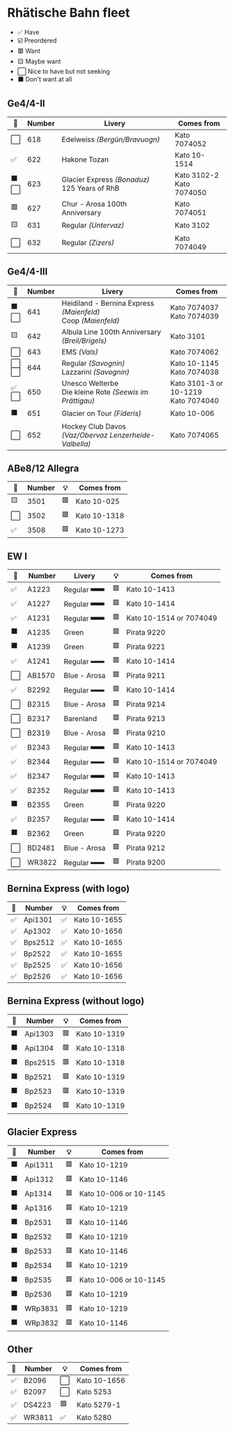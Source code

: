 # Rhätische Bahn fleet

* ✅ Have
* ☑️ Preordered
* 🟥 Want
* 🟨 Maybe want
* ⬜ Nice to have but not seeking
* ⬛ Don't want at all

## Ge4/4-II

🧰 | Number | Livery | Comes from
--- | --- | --- | ---
⬜ | 618 | Edelweiss _(Bergün/Bravuogn)_ | Kato 7074052
✅ | 622 | Hakone Tozan | Kato 10-1514
⬛<br>⬜ | 623 | Glacier Express _(Bonaduz)_<br>125 Years of RhB | Kato 3102-2<br>Kato 7074050
🟥 | 627 | Chur - Arosa 100th Anniversary | Kato 7074051
🟨 | 631 | Regular _(Untervaz)_ | Kato 3102
⬜ | 632 | Regular _(Zizers)_ | Kato 7074049

## Ge4/4-III

🧰 | Number | Livery | Comes from
--- | --- | --- | ---
⬛<br>⬜ | 641 | Heidiland - Bernina Express _(Maienfeld)_<br>Coop _(Maienfeld)_ | Kato 7074037<br>Kato 7074039
🟨 | 642 | Albula Line 100th Anniversary _(Breil/Brigels)_ | Kato 3101
⬜ | 643 | EMS _(Vals)_ | Kato 7074062
⬜<br>⬜ | 644 | Regular _(Savognin)_<br>Lazzarini _(Savognin)_ | Kato 10-1145<br>Kato 7074038
✅<br>⬜ | 650 | Unesco Welterbe<br>Die kleine Rote _(Seewis im Prättigau)_ | Kato 3101-3 or 10-1219<br>Kato 7074040
⬛ | 651 | Glacier on Tour _(Fideris)_ | Kato 10-006
⬜ | 652 | Hockey Club Davos _(Vaz/Obervaz Lenzerheide-Valbella)_ | Kato 7074065

## ABe8/12 Allegra

🧰 | Number | 💡 | Comes from
--- | --- | --- | ---
🟨 | 3501 | 🟥 | Kato 10-025
⬜ | 3502 | 🟥 | Kato 10-1318
✅ | 3508 | 🟥 | Kato 10-1273

## EW I

🧰 | Number | Livery | 💡 | Comes from
--- | --- | --- | --- | ---
✅ | A1223 | Regular <sup><strong title="thick stripe">▃▃▃</strong></sup> | 🟥 | Kato 10-1413
✅ | A1227 | Regular <sup><strong title="thick stripe">▃▃▃</strong></sup> | 🟥 | Kato 10-1414
✅ | A1231 | Regular <sup><strong title="thick stripe">▃▃▃</strong></sup> | 🟥 | Kato 10-1514 or 7074049
⬛ | A1235 | Green | 🟥 | Pirata 9220
⬛ | A1239 | Green | 🟥 | Pirata 9221
✅ | A1241 | Regular <sup><strong title="thin stripe">▂▂▂</strong></sup> | 🟥 | Kato 10-1414
⬜ | AB1570 | Blue - Arosa | 🟥 | Pirata 9211
✅ | B2292 | Regular <sup><strong title="thin stripe">▂▂▂</strong></sup> | 🟥 | Kato 10-1414
⬜ | B2315 | Blue - Arosa | 🟥 | Pirata 9214
⬜ | B2317 | Barenland | 🟥 | Pirata 9213
⬜ | B2319 | Blue - Arosa | 🟥 | Pirata 9210
✅ | B2343 | Regular <sup><strong title="thick stripe">▃▃▃</strong></sup> | 🟥 | Kato 10-1413
✅ | B2344 | Regular <sup><strong title="thin stripe">▂▂▂</strong></sup> | 🟥 | Kato 10-1514 or 7074049
✅ | B2347 | Regular <sup><strong title="thick stripe">▃▃▃</strong></sup> | 🟥 | Kato 10-1413
✅ | B2352 | Regular <sup><strong title="thick stripe">▃▃▃</strong></sup> | 🟥 | Kato 10-1413
⬛ | B2355 | Green | 🟥 | Pirata 9220
✅ | B2357 | Regular <sup><strong title="thin stripe">▂▂▂</strong></sup> | 🟥 | Kato 10-1414
⬛ | B2362 | Green | 🟥 | Pirata 9220
⬜ | BD2481 | Blue - Arosa | 🟥 | Pirata 9212
⬜ | WR3822 | Regular <sup><strong title="thin stripe">▂▂▂</strong></sup> | 🟥 | Pirata 9200

## Bernina Express (with logo)

🧰 | Number | 💡 | Comes from
--- | --- | --- | ---
✅ | Api1301 | ✅ | Kato 10-1655
✅ | Ap1302 | ✅ | Kato 10-1656
✅ | Bps2512 | ✅ | Kato 10-1655
✅ | Bp2522 | ✅ | Kato 10-1655
✅ | Bp2525 | ✅ | Kato 10-1656
✅ | Bp2526 | ✅ | Kato 10-1656

## Bernina Express (without logo)

🧰 | Number | 💡 | Comes from
--- | --- | --- | ---
⬛ | Api1303 | 🟥 | Kato 10-1319
⬛ | Api1304 | 🟥 | Kato 10-1318
⬛ | Bps2515 | 🟥 | Kato 10-1318
⬛ | Bp2521 | 🟥 | Kato 10-1319
⬛ | Bp2523 | 🟥 | Kato 10-1319
⬛ | Bp2524 | 🟥 | Kato 10-1319

## Glacier Express

🧰 | Number | 💡 | Comes from
--- | --- | --- | ---
⬛ | Api1311 | 🟥 | Kato 10-1219
⬛ | Api1312 | 🟥 | Kato 10-1146
⬛ | Ap1314 | 🟥 | Kato 10-006 or 10-1145
⬛ | Ap1316 | 🟥 | Kato 10-1219
⬛ | Bp2531 | 🟥 | Kato 10-1146
⬛ | Bp2532 | 🟥 | Kato 10-1219
⬛ | Bp2533 | 🟥 | Kato 10-1146
⬛ | Bp2534 | 🟥 | Kato 10-1219
⬛ | Bp2535 | 🟥 | Kato 10-006 or 10-1145
⬛ | Bp2536 | 🟥 | Kato 10-1219
⬛ | WRp3831 | 🟥 | Kato 10-1219
⬛ | WRp3832 | 🟥 | Kato 10-1146

## Other

🧰 | Number | 💡 | Comes from
--- | --- | --- | ---
✅ | B2096 | ⬜ | Kato 10-1656
✅ | B2097 | ⬜ | Kato 5253
✅ | DS4223 | 🟥 | Kato 5279-1
✅ | WR3811 | ✅ | Kato 5280
